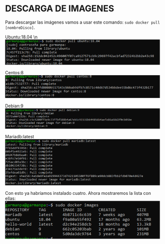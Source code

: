 # DESCARGA DE IMAGENES
Para descargar las imágenes vamos a usar este comando:
`sudo docker pull [nombreDisco]`.

Ubuntu:18.04 \n
![img](https://github.com/pgarman524/DespliegueWeb/blob/master/01/docker/imagenes/act02/01_Ubuntu.PNG)

Centos:8
![img](https://github.com/pgarman524/DespliegueWeb/blob/master/01/docker/imagenes/act02/02_Centos.PNG)

Debian:9
![img](https://github.com/pgarman524/DespliegueWeb/blob/master/01/docker/imagenes/act02/03_debian.PNG)

Mariadb:latest
![img](https://github.com/pgarman524/DespliegueWeb/blob/master/01/docker/imagenes/act02/04_mariadb.PNG)

Con esto ya habríamos instalado cuatro. Ahora mostraremos la lista con ellas:
![img](https://github.com/pgarman524/DespliegueWeb/blob/master/01/docker/imagenes/act02/05_images.PNG)




